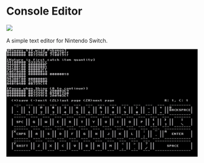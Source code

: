 # Console Editor 

<a href="https://github.com/jiangyibin/ConsoleEditor/releases/latest"><img src="https://img.shields.io/github/downloads/jiangyibin/ConsoleEditor/total.svg"></a>

A simple text editor for Nintendo Switch.

![screenshot](https://github.com/jiangyibin/ConsoleEditor/blob/master/screenshot.jpg)

